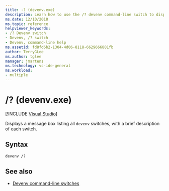 ```yaml
---
title: -? (devenv.exe)
description: Learn how to use the /? devenv command-line switch to display a message box listing all devenv switches, with a brief description of each switch.
ms.date: 12/10/2018
ms.topic: reference
helpviewer_keywords:
- /? Devenv switch
- Devenv, /? switch
- Devenv, command-line help
ms.assetid: fd8fd6b2-1304-4d06-8118-6629666801fb
author: TerryGLee
ms.author: tglee
manager: jmartens
ms.technology: vs-ide-general
ms.workload:
- multiple
---
```

# /? (devenv.exe)

 [!INCLUDE [Visual Studio](~/includes/applies-to-version/vs-windows-only.md)]

Displays a message box listing all `devenv` switches, with a brief description of each switch.

## Syntax

```shell
devenv /?
```

## See also

- [Devenv command-line switches](../../ide/reference/devenv-command-line-switches.md)
